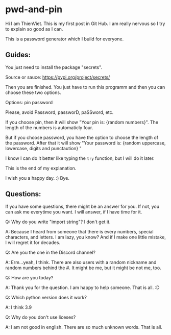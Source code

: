 # pwd-and-pin

Hi I am ThienViet. This is my first post in Git Hub. I am really nervous so I try to explain so good as I can.

This is a password generator which I build for everyone.

Guides:
--------------------------------
You just need to install the package "secrets".

Source or sauce:    https://pypi.org/project/secrets/

Then you are finished. You just have to run this programm and then you can choose these two options.

Options:    pin    password

Please, avoid Password, passworD, paSSword, etc.

If you choose pin, then it will show "Your pin is: {random numbers}".
The length of the numbers is automaticly four.

But if you choose password, you have the option to choose the length of the password. After that it will show "Your password is: {random uppercase, lowercase, digits and punctaution} "

I know I can do it better like typing the `try` function, but I will do it later.

This is the end of my explanation.

I wish you a happy day. :)
Bye.

Questions:
--------------------------------

If you have some questions, there might be an answer for you. If not, you can ask me everytime you want. I will answer, if I have time for it.


Q: Why do you write "import string"? I don't get it.

A: Because I heard from someone that there is every numbers, special characters, and letters. I am lazy, you know? And if I make one little mistake, I will regret it for decades.


Q: Are you the one in the Discord channel?

A: Erm...yeah, I think. There are also users with a random nickname and random numbers behind the #. It might be me, but it might be not me, too.


Q: How are you today?

A: Thank you for the question. I am happy to help someone. That is all. :D


Q: Which python version does it work?

A: I think 3.9


Q: Why do you don't use liceses?

A: I am not good in english. There are so much unknown words. That is all.
